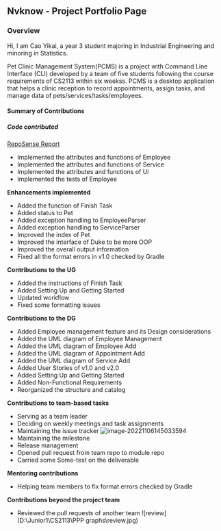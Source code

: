 ## Nvknow - Project Portfolio Page

### Overview

Hi, I am Cao Yikai, a year 3 student majoring in Industrial Engineering and minoring in Statistics.

Pet Clinic Management System(PCMS) is a project with Command Line Interface (CLI) developed by a team of five students following the course requirements of CS2113 within six weekss. PCMS is a desktop application that helps a clinic reception to record appointments, assign tasks, and manage data of pets/services/tasks/employees.

#### Summary of Contributions

##### **Code contributed**

[RepoSense Report](https://nus-cs2113-ay2223s1.github.io/tp-dashboard/?search=nvknow&sort=groupTitle&sortWithin=title&timeframe=commit&mergegroup=&groupSelect=groupByRepos&breakdown=true&checkedFileTypes=docs~functional-code~test-code~other&since=2022-09-16&tabOpen=true&tabType=authorship&tabAuthor=nvknow&tabRepo=AY2223S1-CS2113-F11-2%2Ftp%5Bmaster%5D&authorshipIsMergeGroup=false&authorshipFileTypes=docs~functional-code~test-code~other&authorshipIsBinaryFileTypeChecked=false&authorshipIsIgnoredFilesChecked=false)

- Implemented the attributes and functions of Employee
- Implemented the attributes and functions of Service
- Implemented the attributes and functions of Ui
- Implemented the tests of Employee

**Enhancements implemented**

- Added the function of Finish Task
- Added status to Pet
- Added exception handling to EmployeeParser
- Added exception handling to ServiceParser
- Improved the index of Pet
- Improved the interface of Duke to be more OOP
- Improved the overall output information
- Fixed all the format errors in v1.0 checked by Gradle

**Contributions to the UG**

- Added the instructions of Finish Task
- Added Setting Up and Getting Started
- Updated workflow
- Fixed some formatting issues

**Contributions to the DG**

- Added Employee management feature and its Design considerations
- Added the UML diagram of Employee Management
- Added the UML diagram of Employee Add
- Added the UML diagram of Appointment Add
- Added the UML diagram of Service Add
- Added User Stories of v1.0 and v2.0
- Added Setting Up and Getting Started
- Added Non-Functional Requirements
- Reorganized the structure and catalog

**Contributions to team-based tasks**

- Serving as a team leader
- Deciding on weekly meetings and task assignments
- Maintaining the issue tracker
  ![image-20221106145033594](C:\Users\13757\AppData\Roaming\Typora\typora-user-images\image-20221106145033594.png)
- Maintaining the milestone
- Release management
- Opened pull request from team repo to module repo
- Carried some Some-test on the deliverable

**Mentoring contributions**

- Helping team members to fix format errors checked by Gradle

**Contributions beyond the project team**

- Reviewed the pull requests of another team
  ![review](D:\Junior1\CS2113\PPP graphs\review.jpg)

  


